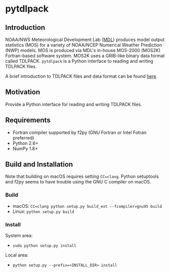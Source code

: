 # pytdlpack

## Introduction

NOAA/NWS Meteorological Development Lab ([MDL](https://www.weather.gov/mdl/)) produces model output statistics (MOS) for a variety of NOAA/NCEP Numerical Weather Prediction (NWP) models.  MOS is produced via MDL's in-house MOS-2000 (MOS2K) Fortran-based software system.  MOS2K uses a GRIB-like binary data format called TDLPACK.  `pytdlpack` is a Python interface to reading and writing TDLPACK files.

A brief introduction to TDLPACK files and data format can be found [here](TDLPACK.md).

## Motivation

Provide a Python interface for reading and writing TDLPACK files.

## Requirements
* Fortran compiler supported by f2py (GNU Fortran or Intel Fotran preferred)
* Python 2.6+
* NumPy 1.8+

## Build and Installation

Note that building on macOS requires setting ``CC=clang``. Python setuptools and f2py seems to have trouble using the GNU C compiler on macOS.

### Build
* macOS: ``CC=clang python setup.py build_ext --fcompiler=gnu95 build``
* Linux: ``python setup.py build``

### Install

System area:
* ``sudo python setup.py install``

Local area:
* ``python setup.py --prefix=<INSTALL_DIR> install``

